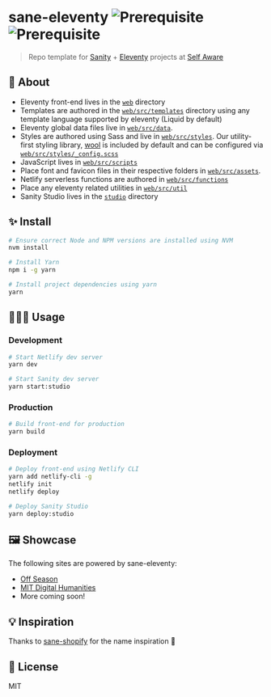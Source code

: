 # sane-eleventy ![Prerequisite](https://img.shields.io/badge/node-12.18.2-red.svg) ![Prerequisite](https://img.shields.io/badge/yarn-1.22.4-blue.svg)

> Repo template for [Sanity](https://sanity.io) + [Eleventy](https://11ty.dev) projects at [Self Aware](https://selfaware.studio)

## 📖 About

- Eleventy front-end lives in the [`web`](web) directory
- Templates are authored in the [`web/src/templates`](web/src/templates) directory using any template language supported by eleventy (Liquid by default)
- Eleventy global data files live in [`web/src/data`](web/src/data).
- Styles are authored using Sass and live in [`web/src/styles`](web/src/styles). Our utility-first styling library, [wool](https://github.com/selfawarestudio/wool) is included by default and can be configured via [`web/src/styles/_config.scss`](web/src/styles/_config.scss)
- JavaScript lives in [`web/src/scripts`](web/src/scripts)
- Place font and favicon files in their respective folders in [`web/src/assets`](web/src/assets).
- Netlify serverless functions are authored in [`web/src/functions`](web/src/functions)
- Place any eleventy related utilities in [`web/src/util`](web/src/functions)
- Sanity Studio lives in the [`studio`](studio) directory

## ✨ Install

```sh
# Ensure correct Node and NPM versions are installed using NVM
nvm install

# Install Yarn
npm i -g yarn

# Install project dependencies using yarn
yarn
```

## 👩🏻‍💻 Usage

### Development

```sh
# Start Netlify dev server
yarn dev

# Start Sanity dev server
yarn start:studio
```

### Production

```sh
# Build front-end for production
yarn build
```

### Deployment

```sh
# Deploy front-end using Netlify CLI
yarn add netlify-cli -g
netlify init
netlify deploy

# Deploy Sanity Studio
yarn deploy:studio
```

## 🖼️ Showcase

The following sites are powered by sane-eleventy:

- [Off Season](https://offseasoncreative.com)
- [MIT Digital Humanities](https://digitalhumanities.mit.edu)
- More coming soon!

## 💡 Inspiration

Thanks to [sane-shopify](https://github.com/good-idea/sane-shopify) for the name inspiration 🙂

## 🧾 License

MIT
